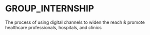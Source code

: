# GROUP_INTERNSHIP
The process of using digital channels to widen the reach &amp; promote healthcare professionals, hospitals, and clinics
